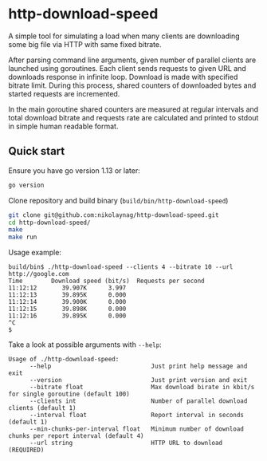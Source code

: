 # http-download-speed

A simple tool for simulating a load when many clients are downloading some big
file via HTTP with same fixed bitrate.

After parsing command line arguments, given number of parallel clients are
launched using goroutines. Each client sends requests to given URL and downloads
response in infinite loop. Download is made with specified bitrate limit.
During this process, shared counters of downloaded bytes and started requests
are incremented.

In the main goroutine shared counters are measured at regular intervals and
total download bitrate and requests rate are calculated and printed to stdout
in simple human readable format.

## Quick start

Ensure you have go version 1.13 or later:

```sh
go version
```

Clone repository and build binary  (`build/bin/http-download-speed`)

```sh
git clone git@github.com:nikolaynag/http-download-speed.git
cd http-download-speed/
make
make run
```
Usage example:
```
build/bin$ ./http-download-speed --clients 4 --bitrate 10 --url http://google.com
Time    	Download speed (bit/s)	Requests per second
11:12:12	   39.907K	    3.997
11:12:13	   39.895K	    0.000
11:12:14	   39.900K	    0.000
11:12:15	   39.898K	    0.000
11:12:16	   39.895K	    0.000
^C
$
```
Take a look at possible arguments with `--help`:
```
Usage of ./http-download-speed:
      --help                            Just print help message and exit
      --version                         Just print version and exit
      --bitrate float                   Max download birate in kbit/s for single goroutine (default 100)
      --clients int                     Number of parallel download clients (default 1)
      --interval float                  Report interval in seconds (default 1)
      --min-chunks-per-interval float   Minimum number of download chunks per report interval (default 4)
      --url string                      HTTP URL to download (REQUIRED)
```
